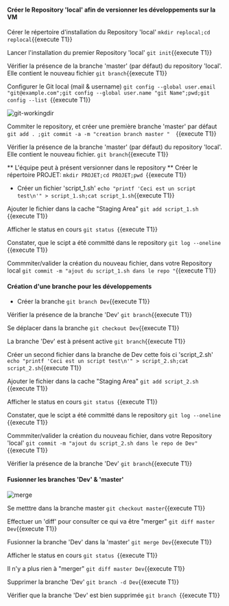 
 
#### Créer le Repository 'local' afin de versionner les développements sur la VM

  Cérer le répertoire d'installation du Repository 'local'
 `mkdir replocal;cd replocal`{{execute T1}}
 
 Lancer l'installation du premier Repository 'local'
 `git init`{{execute T1}}
 
  Vérifier la présence de la branche 'master' (par défaut) du repository 'local'. Elle contient le nouveau fichier
  `git branch`{{execute T1}}
 
 Configurer le Git local (mail & username)
 `git config --global user.email "git@example.com";git config --global user.name "git Name";pwd;git config --list `{{execute T1}}
  
  
 ![git-workingdir](/testgitessai/scenarios/git_training_part1/assets/git-workingdir.png)
  
 Commiter le repository, et créer une première branche 'master' par défaut 
 `git add . ;git commit -a -m "creation branch master "  `{{execute T1}}
 
  Vérifier la présence de la branche 'master' (par défaut) du repository 'local'. Elle contient le nouveau fichier.
 `git branch`{{execute T1}}
  
** L'équipe peut à présent versionner dans le repository  **
  Créer le répertoire PROJET:
 `mkdir PROJET;cd PROJET;pwd `{{execute T1}}
 
 - Créer un fichier 'script_1.sh'
 `echo "printf 'Ceci est un script test\n'" > script_1.sh;cat script_1.sh`{{execute T1}}
 
 Ajouter le fichier dans la cache "Staging Area"
 `git add script_1.sh `{{execute T1}}
 
  Afficher le status en cours
 `git status `{{execute T1}}
   
 Constater, que le scipt a été committé dans le repository
 `git log --oneline `{{execute T1}}
 
 Commmiter/valider la création du nouveau fichier, dans votre Repository local 
  `git commit -m "ajout du script_1.sh dans le repo "`{{execute T1}}
   
 
 
#### Création d'une branche pour les développements 
 - Créer la branche
 `git branch Dev`{{execute T1}}
 
 Vérifier la présence de la branche 'Dev'
 `git branch`{{execute T1}}

 Se déplacer dans la branche
 `git checkout Dev`{{execute T1}}

 La branche 'Dev' est à présent active
 `git branch`{{execute T1}}
 
 Créer un second fichier dans la branche de Dev cette fois ci 'script_2.sh'
 `echo "printf 'Ceci est un script test\n'" > script_2.sh;cat script_2.sh`{{execute T1}}
 
 Ajouter le fichier dans la cache "Staging Area"
 `git add script_2.sh `{{execute T1}}
 
 Afficher le status en cours
 `git status `{{execute T1}}
 
 Constater, que le scipt a été committé dans le repository
 `git log --oneline `{{execute T1}}
 
 Commmiter/valider la création du nouveau fichier, dans votre Repository 'local' 
 `git commit -m "ajout du script_2.sh dans le repo de Dev"`{{execute T1}}
   
 Vérifier la présence de la branche 'Dev'
 `git branch`{{execute T1}}
 
#### Fusionner les branches 'Dev' & 'master'

 ![merge](/testgitessai/scenarios/git_training_part1/assets/merge.png)
 
 Se metttre dans la branche master 
 `git checkout master`{{execute T1}}
 
  Effectuer un 'diff' pour consulter ce qui va être "merger" 
 `git diff master Dev`{{execute T1}}

 Fusionner la branche 'Dev' dans la  'master'
 `git merge Dev`{{execute T1}}
  
 Afficher le status en cours
 `git status `{{execute T1}}
 
 Il n'y a plus rien à "merger"
 `git diff master Dev`{{execute T1}}
 
 Supprimer la branche 'Dev'
 `git branch -d Dev`{{execute T1}}

 Vérifier que la branche 'Dev' est bien supprimée
 `git branch `{{execute T1}}
